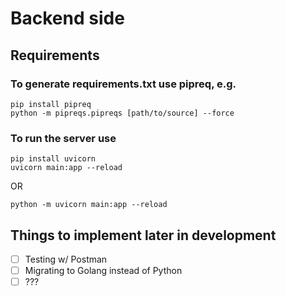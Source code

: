 # Backend side

## Requirements

### To generate requirements.txt use pipreq, e.g.
```
pip install pipreq
python -m pipreqs.pipreqs [path/to/source] --force
```


### To run the server use

```
pip install uvicorn
uvicorn main:app --reload
```

OR

```
python -m uvicorn main:app --reload
```



## Things to implement later in development

- [ ] Testing w/ Postman
- [ ] Migrating to Golang instead of Python
- [ ] ???